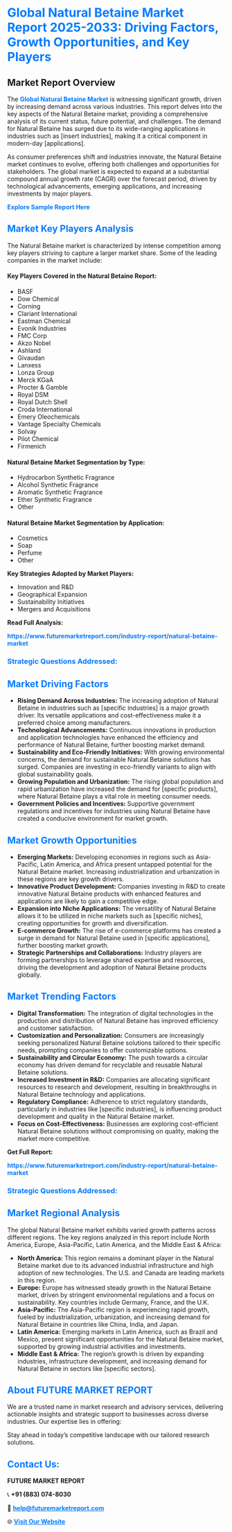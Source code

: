 <h1 style="color: #007BFF;">Global Natural Betaine Market Report 2025-2033: Driving Factors, Growth Opportunities, and Key Players</h1>

<section id="overview">
<h2>Market Report Overview</h2>
<p>The <a href="https://www.futuremarketreport.com/industry-report/natural-betaine-market" style="color: #007BFF; text-decoration: none;"><strong>Global Natural Betaine Market</strong></a> is witnessing significant growth, driven by increasing demand across various industries. This report delves into the key aspects of the Natural Betaine market, providing a comprehensive analysis of its current status, future potential, and challenges. The demand for Natural Betaine has surged due to its wide-ranging applications in industries such as [insert industries], making it a critical component in modern-day [applications].</p>
<p>As consumer preferences shift and industries innovate, the Natural Betaine market continues to evolve, offering both challenges and opportunities for stakeholders. The global market is expected to expand at a substantial compound annual growth rate (CAGR) over the forecast period, driven by technological advancements, emerging applications, and increasing investments by major players.</p>
</section>

<section id="overview">
<p><a href="https://www.futuremarketreport.com/request-sample/reportId=32719" style="color: #007BFF; text-decoration: none;"><strong>Explore Sample Report Here</strong></a></p>
</section>

<section id="key-players">
<h2 style="color: #007BFF;">Market Key Players Analysis</h2>
<p>The Natural Betaine market is characterized by intense competition among key players striving to capture a larger market share. Some of the leading companies in the market include:</p>
<h4>Key Players Covered in the Natural Betaine Report:</h4>
<ul><li>BASF</li><li>Dow Chemical</li><li>Corning</li><li>Clariant International</li><li>Eastman Chemical</li><li>Evonik Industries</li><li>FMC Corp</li><li>Akzo Nobel</li><li>Ashland</li><li>Givaudan</li><li>Lanxess</li><li>Lonza Group</li><li>Merck KGaA</li><li>Procter &amp; Gamble</li><li>Royal DSM</li><li>Royal Dutch Shell</li><li>Croda International</li><li>Emery Oleochemicals</li><li>Vantage Specialty Chemicals</li><li>Solvay</li><li>Pilot Chemical</li><li>Firmenich</li></ul>
<h4>Natural Betaine Market Segmentation by Type:</h4>
<ul><li>Hydrocarbon Synthetic Fragrance</li><li>Alcohol Synthetic Fragrance</li><li>Aromatic Synthetic Fragrance</li><li>Ether Synthetic Fragrance</li><li>Other</li></ul>

<h4>Natural Betaine Market Segmentation by Application:</h4>
<ul><li>Cosmetics</li><li>Soap</li><li>Perfume</li><li>Other</li></ul>
<p><strong>Key Strategies Adopted by Market Players:</strong></p>
<ul>
<li>Innovation and R&D</li>
<li>Geographical Expansion</li>
<li>Sustainability Initiatives</li>
<li>Mergers and Acquisitions</li>
</ul>
</section>

<section>
<p><strong>Read Full Analysis: </strong></p><a href="https://www.futuremarketreport.com/industry-report/natural-betaine-market" style="color: #007BFF; text-decoration: none;"><strong>https://www.futuremarketreport.com/industry-report/natural-betaine-market</strong></a>
<h3 style="color: #007BFF;">Strategic Questions Addressed:</h3>
</section>

<section id="driving-factors">
<h2 style="color: #007BFF;">Market Driving Factors</h2>
<ul>
<li><strong>Rising Demand Across Industries:</strong> The increasing adoption of Natural Betaine in industries such as [specific industries] is a major growth driver. Its versatile applications and cost-effectiveness make it a preferred choice among manufacturers.</li>
<li><strong>Technological Advancements:</strong> Continuous innovations in production and application technologies have enhanced the efficiency and performance of Natural Betaine, further boosting market demand.</li>
<li><strong>Sustainability and Eco-Friendly Initiatives:</strong> With growing environmental concerns, the demand for sustainable Natural Betaine solutions has surged. Companies are investing in eco-friendly variants to align with global sustainability goals.</li>
<li><strong>Growing Population and Urbanization:</strong> The rising global population and rapid urbanization have increased the demand for [specific products], where Natural Betaine plays a vital role in meeting consumer needs.</li>
<li><strong>Government Policies and Incentives:</strong> Supportive government regulations and incentives for industries using Natural Betaine have created a conducive environment for market growth.</li>
</ul>
</section>

<section id="growth-opportunities">
<h2 style="color: #007BFF;">Market Growth Opportunities</h2>
<ul>
<li><strong>Emerging Markets:</strong> Developing economies in regions such as Asia-Pacific, Latin America, and Africa present untapped potential for the Natural Betaine market. Increasing industrialization and urbanization in these regions are key growth drivers.</li>
<li><strong>Innovative Product Development:</strong> Companies investing in R&D to create innovative Natural Betaine products with enhanced features and applications are likely to gain a competitive edge.</li>
<li><strong>Expansion into Niche Applications:</strong> The versatility of Natural Betaine allows it to be utilized in niche markets such as [specific niches], creating opportunities for growth and diversification.</li>
<li><strong>E-commerce Growth:</strong> The rise of e-commerce platforms has created a surge in demand for Natural Betaine used in [specific applications], further boosting market growth.</li>
<li><strong>Strategic Partnerships and Collaborations:</strong> Industry players are forming partnerships to leverage shared expertise and resources, driving the development and adoption of Natural Betaine products globally.</li>
</ul>
</section>

<section id="trending-factors">
<h2 style="color: #007BFF;">Market Trending Factors</h2>
<ul>
<li><strong>Digital Transformation:</strong> The integration of digital technologies in the production and distribution of Natural Betaine has improved efficiency and customer satisfaction.</li>
<li><strong>Customization and Personalization:</strong> Consumers are increasingly seeking personalized Natural Betaine solutions tailored to their specific needs, prompting companies to offer customizable options.</li>
<li><strong>Sustainability and Circular Economy:</strong> The push towards a circular economy has driven demand for recyclable and reusable Natural Betaine solutions.</li>
<li><strong>Increased Investment in R&D:</strong> Companies are allocating significant resources to research and development, resulting in breakthroughs in Natural Betaine technology and applications.</li>
<li><strong>Regulatory Compliance:</strong> Adherence to strict regulatory standards, particularly in industries like [specific industries], is influencing product development and quality in the Natural Betaine market.</li>
<li><strong>Focus on Cost-Effectiveness:</strong> Businesses are exploring cost-efficient Natural Betaine solutions without compromising on quality, making the market more competitive.</li>
</ul>
</section>

<section>
<p><strong>Get Full Report: </strong></p><a href="https://www.futuremarketreport.com/industry-report/natural-betaine-market" style="color: #007BFF; text-decoration: none;"><strong>https://www.futuremarketreport.com/industry-report/natural-betaine-market</strong></a>
<h3 style="color: #007BFF;">Strategic Questions Addressed:</h3>
</section>


<section id="regional-analysis">
<h2 style="color: #007BFF;">Market Regional Analysis</h2>
<p>The global Natural Betaine market exhibits varied growth patterns across different regions. The key regions analyzed in this report include North America, Europe, Asia-Pacific, Latin America, and the Middle East & Africa:</p>
<ul>
<li><strong>North America:</strong> This region remains a dominant player in the Natural Betaine market due to its advanced industrial infrastructure and high adoption of new technologies. The U.S. and Canada are leading markets in this region.</li>
<li><strong>Europe:</strong> Europe has witnessed steady growth in the Natural Betaine market, driven by stringent environmental regulations and a focus on sustainability. Key countries include Germany, France, and the U.K.</li>
<li><strong>Asia-Pacific:</strong> The Asia-Pacific region is experiencing rapid growth, fueled by industrialization, urbanization, and increasing demand for Natural Betaine in countries like China, India, and Japan.</li>
<li><strong>Latin America:</strong> Emerging markets in Latin America, such as Brazil and Mexico, present significant opportunities for the Natural Betaine market, supported by growing industrial activities and investments.</li>
<li><strong>Middle East & Africa:</strong> The region’s growth is driven by expanding industries, infrastructure development, and increasing demand for Natural Betaine in sectors like [specific sectors].</li>
</ul>
</section>

<footer>
<h2 style="color: #007BFF;">About FUTURE MARKET REPORT</h2>
<p>We are a trusted name in market research and advisory services, delivering actionable insights and strategic support to businesses across diverse industries. Our expertise lies in offering:</p>

<p>Stay ahead in today’s competitive landscape with our tailored research solutions.</p>

<h2 style="color: #007BFF;">Contact Us:</h2>
<p><strong>FUTURE MARKET REPORT</strong></p>
<p>📞 <strong>+91 (883) 074-8030</strong></p>
<p>📧 <strong><a href="mailto:help@futuremarketreport.com" style="color: #007BFF;">help@futuremarketreport.com</a></strong></p>
<p>🌐 <strong><a href="https://www.futuremarketreport.com/" style="color: #007BFF;">Visit Our Website</a></strong></p>
</footer>